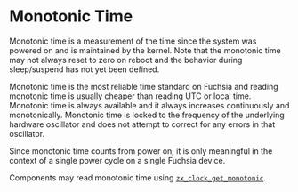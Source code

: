 # Monotonic Time

Monotonic time is a measurement of the time since the system was powered on and
is maintained by the kernel. Note that the monotonic time may not always reset
to zero on reboot and the behavior during sleep/suspend has not yet been
defined.

Monotonic time is the most reliable time standard on Fuchsia and reading
monotonic time is usually cheaper than reading UTC or local time. Monotonic time
is always available and it always increases continuously and monotonically.
Monotonic time is locked to the frequency of the underlying hardware oscillator
and does not attempt to correct for any errors in that oscillator.

Since monotonic time counts from power on, it is only meaningful in the context
of a single power cycle on a single Fuchsia device.

Components may read monotonic time using
[`zx_clock_get_monotonic`](reference/syscalls/clock_get_monotonic.md).

